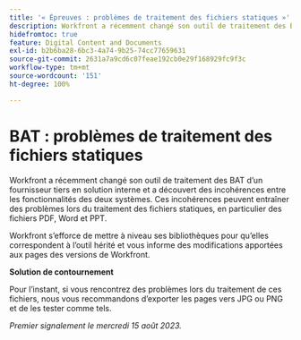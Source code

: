 ```yaml
---
title: '« Épreuves : problèmes de traitement des fichiers statiques »'
description: Workfront a récemment changé son outil de traitement des BAT d’un fournisseur tiers en solution interne et a découvert des incohérences entre les fonctionnalités des deux systèmes. Ces incohérences peuvent entraîner des problèmes lors du traitement des fichiers statiques, en particulier des fichiers PDF, Word et PPT. Une solution de contournement est disponible.
hidefromtoc: true
feature: Digital Content and Documents
exl-id: b2b6ba28-6bc3-4a74-9b25-74cc77659631
source-git-commit: 2631a7a9cd6c07feae192cb0e29f168929fc9f3c
workflow-type: tm+mt
source-wordcount: '151'
ht-degree: 100%

---
```


# BAT : problèmes de traitement des fichiers statiques

<!--WF and WFP TOCs-->

Workfront a récemment changé son outil de traitement des BAT d’un fournisseur tiers en solution interne et a découvert des incohérences entre les fonctionnalités des deux systèmes. Ces incohérences peuvent entraîner des problèmes lors du traitement des fichiers statiques, en particulier des fichiers PDF, Word et PPT.

Workfront s’efforce de mettre à niveau ses bibliothèques pour qu’elles correspondent à l’outil hérité et vous informe des modifications apportées aux pages des versions de Workfront.

**Solution de contournement**

Pour l’instant, si vous rencontrez des problèmes lors du traitement de ces fichiers, nous vous recommandons d’exporter les pages vers JPG ou PNG et de les tester comme tels.

_Premier signalement le mercredi 15 août 2023._
